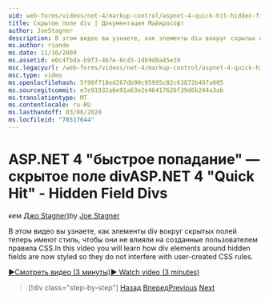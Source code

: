```yaml
---
uid: web-forms/videos/net-4/markup-control/aspnet-4-quick-hit-hidden-field-divs
title: Скрытое поле div | Документация Майкрософт
author: JoeStagner
description: В этом видео вы узнаете, как элементы div вокруг скрытых полей теперь имеют стиль, чтобы они не влияли на созданные пользователем правила CSS.
ms.author: riande
ms.date: 11/16/2009
ms.assetid: e0c4fbda-b9f3-4b7e-8c45-1db9d8a45e39
msc.legacyurl: /web-forms/videos/net-4/markup-control/aspnet-4-quick-hit-hidden-field-divs
msc.type: video
ms.openlocfilehash: 5f90f718ed267db90c95995c02c63872b497a005
ms.sourcegitcommit: e7e91932a6e91a63e2e46417626f39d6b244a3ab
ms.translationtype: MT
ms.contentlocale: ru-RU
ms.lasthandoff: 03/06/2020
ms.locfileid: "78517644"
---
```

# <a name="aspnet-4-quick-hit---hidden-field-divs"></a><span data-ttu-id="51e49-103">ASP.NET 4 "быстрое попадание" — скрытое поле div</span><span class="sxs-lookup"><span data-stu-id="51e49-103">ASP.NET 4 "Quick Hit" - Hidden Field Divs</span></span>

<span data-ttu-id="51e49-104">кем [Джо Stagner)](https://github.com/JoeStagner)</span><span class="sxs-lookup"><span data-stu-id="51e49-104">by [Joe Stagner](https://github.com/JoeStagner)</span></span>

<span data-ttu-id="51e49-105">В этом видео вы узнаете, как элементы div вокруг скрытых полей теперь имеют стиль, чтобы они не влияли на созданные пользователем правила CSS.</span><span class="sxs-lookup"><span data-stu-id="51e49-105">In this video you will learn how div elements around hidden fields are now styled so they do not interfere with user-created CSS rules.</span></span>

[<span data-ttu-id="51e49-106">&#9654;Смотреть видео (3 минуты)</span><span class="sxs-lookup"><span data-stu-id="51e49-106">&#9654; Watch video (3 minutes)</span></span>](https://channel9.msdn.com/Blogs/ASP-NET-Site-Videos/aspnet-4-quick-hit-hidden-field-divs)

> [!div class="step-by-step"]
> <span data-ttu-id="51e49-107">[Назад](aspnet-4-quick-hit-tableless-menu-control.md)
> [Вперед](aspnet-4-quick-hit-disabled-control-styling.md)</span><span class="sxs-lookup"><span data-stu-id="51e49-107">[Previous](aspnet-4-quick-hit-tableless-menu-control.md)
[Next](aspnet-4-quick-hit-disabled-control-styling.md)</span></span>
